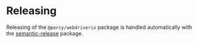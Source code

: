 # Releasing

Releasing of the `@percy/webdriverio` package is handled automatically with the [semantic-release](https://github.com/semantic-release/semantic-release) package.
